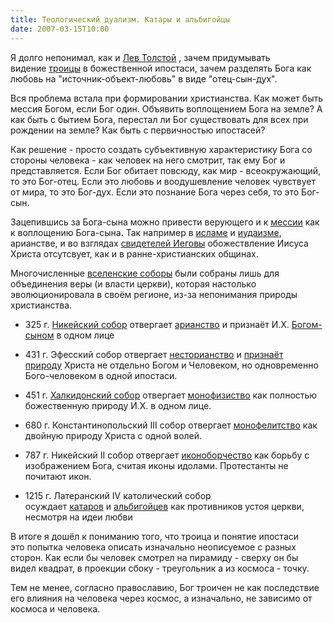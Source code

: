 ```yaml
---
title: Теологический дуализм. Катары и альбигойцы
date: 2007-03-15T10:00
---
```


Я долго непонимал, как и [Лев Толстой](http://az.lib.ru/t/tolstoj_lew_nikolaewich/text_1140.shtml) , зачем придумывать видение [троицы](http://ru.wikipedia.org/wiki/%D0%A2%D1%80%D0%BE%D0%B8%D1%86%D0%B0) в божественной ипостаси, зачем разделять Бога как любовь на "источник-объект-любовь" в виде "отец-сын-дух".

Вся проблема встала при формировании христианства. Как может быть мессия Богом, если Бог один. Объявить воплощением Бога на земле? А как быть с бытием Бога, перестал ли Бог существовать для всех при рождении на земле? Как быть с первичностью ипостасей?

Как решение - просто создать субъективную характеристику Бога со стороны человека - как человек на него смотрит, так ему Бог и представляется. Если Бог обитает повсюду, как мир - всеокружающий, то это Бог-отец. Если это любовь и воодушевление человек чувствует от мира, то это Бог-дух. Если это познание Бога через себя, то это Бог-сын.

<!-- truncate -->

Зацепившись за Бога-сына можно привести верующего и к [мессии](http://ru.wikipedia.org/wiki/%D0%9C%D0%B5%D1%81%D1%81%D0%B8%D1%8F) как к воплощению Бога-сына. Так например в [исламе](http://ru.wikipedia.org/wiki/%D0%9C%D0%B0%D1%85%D0%B4%D0%B8) и [иудаизме](http://ru.wikipedia.org/wiki/%D0%9C%D0%B0%D1%88%D0%B8%D0%B0%D1%85), арианстве, и во взглядах [свидетелей Иеговы](http://ru.wikipedia.org/wiki/%D0%A1%D0%B2%D0%B8%D0%B4%D0%B5%D1%82%D0%B5%D0%BB%D0%B8_%D0%98%D0%B5%D0%B3%D0%BE%D0%B2%D1%8B) обожествление Иисуса Христа отсутсвует, как и в ранне-христианских общинах.

Многочисленные [вселенские соборы](http://ru.wikipedia.org/wiki/%D0%92%D1%81%D0%B5%D0%BB%D0%B5%D0%BD%D1%81%D0%BA%D0%B8%D0%B5_%D1%81%D0%BE%D0%B1%D0%BE%D1%80%D1%8B) были собраны лишь для объединения веры (и власти церкви), которая настолько эволюционировала в своём регионе, из-за непонимания природы христианства.

- 325 г. [Никейский собор](http://ru.wikipedia.org/wiki/%D0%9F%D0%B5%D1%80%D0%B2%D1%8B%D0%B9_%D0%9D%D0%B8%D0%BA%D0%B5%D0%B9%D1%81%D0%BA%D0%B8%D0%B9_%D1%81%D0%BE%D0%B1%D0%BE%D1%80) отвергает [арианство](http://ru.wikipedia.org/wiki/%D0%90%D1%80%D0%B8%D0%B0%D0%BD%D1%81%D1%82%D0%B2%D0%BE) и признаёт И.Х. [Богом-сыном](http://www.levtolstoy.org.ru/lib/sb/book/1870/page/3) в одном лице  
    
- 431 г. Эфесский собор отвергает [несторианство](http://ru.wikipedia.org/wiki/%D0%9D%D0%B5%D1%81%D1%82%D0%BE%D1%80%D0%B8%D0%B0%D0%BD%D1%81%D1%82%D0%B2%D0%BE) и [признаёт природу](http://www.krotov.info/library/m/meyendrf/patr_19.html) Христа не отдельно Богом и Человеком, но одновременно Бого-человеком в одной ипостаси.
- 451 г. [Халкидонский собор](http://ru.wikipedia.org/wiki/%D0%A5%D0%B0%D0%BB%D0%BA%D0%B8%D0%B4%D0%BE%D0%BD%D1%81%D0%BA%D0%B8%D0%B9_%D1%81%D0%BE%D0%B1%D0%BE%D1%80) отвергает [монофизиство](http://ru.wikipedia.org/wiki/%D0%9C%D0%BE%D0%BD%D0%BE%D1%84%D0%B8%D0%B7%D0%B8%D1%82%D1%81%D1%82%D0%B2%D0%BE) как полностью божественную природу И.Х. в одном лице.
- 680 г. Константинопольский III собор отвергает [монофелитство](http://ru.wikipedia.org/wiki/%D0%9C%D0%BE%D0%BD%D0%BE%D1%84%D0%B5%D0%BB%D0%B8%D1%82%D1%81%D1%82%D0%B2%D0%BE) как двойную природу Христа с одной волей.
- 787 г. Никейский II собор отвергает [иконоборчество](http://ru.wikipedia.org/wiki/%D0%98%D0%BA%D0%BE%D0%BD%D0%BE%D0%B1%D0%BE%D1%80%D1%87%D0%B5%D1%81%D1%82%D0%B2%D0%BE) как борьбу с изображением Бога, считая иконы идолами. Протестанты не почитают икон.  
    
- 1215 г. Латеранский IV католический собор осуждает [катаров](http://ru.wikipedia.org/wiki/%D0%9A%D0%B0%D1%82%D0%B0%D1%80%D1%8B) и [альбигойцев](http://ru.wikipedia.org/wiki/%D0%90%D0%BB%D1%8C%D0%B1%D0%B8%D0%B3%D0%BE%D0%B9%D1%86%D1%8B) как противников устоя церкви, несмотря на идеи любви

В итоге я дошёл к пониманию того, что троица и понятие ипостаси это попытка человека описать изначально неописуемое с разных сторон. Как если бы человек смотрел на пирамиду - сверху он бы видел квадрат, в проекции сбоку - треугольник а из космоса - точку.

Тем не менее, согласно православию, Бог троичен не как последствие его влияния на человека через космос, а изначально, не зависимо от космоса и человека.